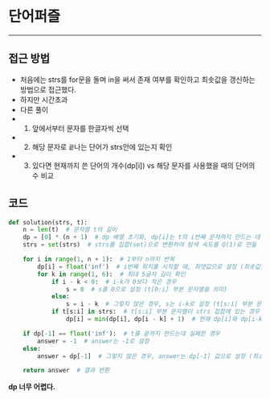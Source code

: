 # 단어퍼즐
---
## 접근 방법
- 처음에는 strs를 for문을 돌며 in을 써서 존재 여부를 확인하고 최솟값을 갱신하는 방법으로 접근했다.
- 하지만 시간초과
- 다른 풀이
- 1. 앞에서부터 문자를 한글자씩 선택
- 2. 해당 문자로 `끝`나는 단어가 strs안에 있는지 확인
- 3. 있다면 현재까지 쓴 단어의 개수(dp[i]) vs 해당 문자를 사용했을 때의 단어의 수 비교


## 코드
```python
def solution(strs, t):
    n = len(t)  # 문자열 t의 길이
    dp = [0] * (n + 1)  # dp 배열 초기화, dp[i]는 t의 i번째 문자까지 만드는 데 필요한 최소의 수
    strs = set(strs)  # strs를 집합(set)으로 변환하여 탐색 속도를 O(1)로 만듦

    for i in range(1, n + 1):  # 1부터 n까지 반복
        dp[i] = float('inf')  # i번째 위치를 시작할 때, 최댓값으로 설정 (최솟값을 찾기 위해)
        for k in range(1, 6):  # 최대 5글자 길이 확인
            if i - k < 0:  # i-k가 0보다 작은 경우
                s = 0  # s를 0으로 설정 (t[0:i] 부분 문자열을 의미)
            else:
                s = i - k  # 그렇지 않은 경우, s는 i-k로 설정 (t[s:i] 부분 문자열을 의미)
            if t[s:i] in strs:  # t[s:i] 부분 문자열이 strs 집합에 있는 경우
                dp[i] = min(dp[i], dp[i - k] + 1)  # 현재 dp[i]와 dp[i-k] + 1 중 작은 값으로 dp[i] 갱신

    if dp[-1] == float('inf'):  # t를 끝까지 만드는데 실패한 경우
        answer = -1  # answer는 -1로 설정
    else:
        answer = dp[-1]  # 그렇지 않은 경우, answer는 dp[-1] 값으로 설정 (최소 조각 수)

    return answer  # 결과 반환

```

**dp 너무 어렵다.**